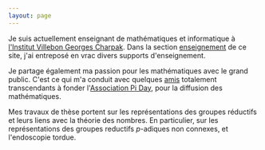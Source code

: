 ```yaml
---
layout: page
---
```


Je suis actuellement enseignant de mathématiques et informatique à [l'Institut Villebon Georges Charpak](http://www.villebon-charpak.fr). Dans la section [enseignement](/ens/) de ce site, j'ai entreposé en vrac divers supports d'enseignement. 

Je partage également ma passion pour les mathématiques avec le grand public. C'est ce qui m'a conduit avec quelques [amis](http://www.aiezzi.it) totalement transcendants à fonder l'[Association Pi Day](http://www.piday.fr), pour la diffusion des mathématiques.

Mes travaux de thèse portent sur les représentations des groupes réductifs et leurs liens avec la théorie des nombres. En particulier, sur les représentations des groupes reductifs $p$-adiques non connexes, et l'endoscopie tordue.



